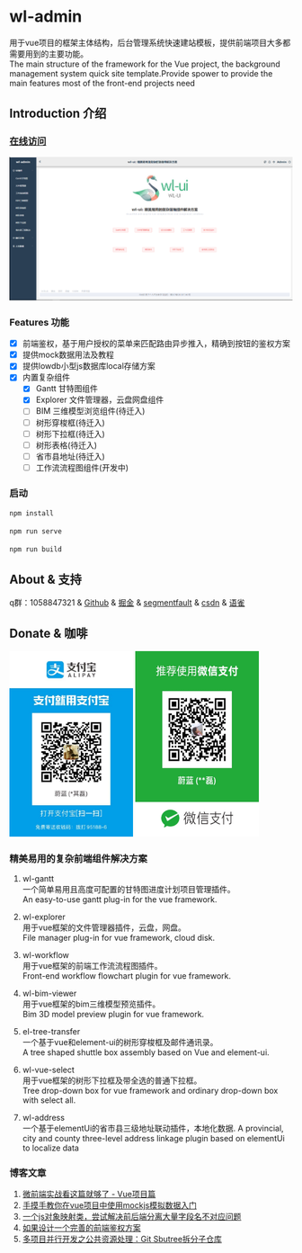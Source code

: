 # wl-admin

用于vue项目的框架主体结构，后台管理系统快速建站模板，提供前端项目大多都需要用到的主要功能。   
The main structure of the framework for the Vue project, the background management system quick site template.Provide spower to provide the main features most of the front-end projects need

## Introduction 介绍

### [在线访问](http://wlui.com.cn/)

![预览](/src/assets/images/demo.png)

### Features 功能
- [x] 前端鉴权，基于用户授权的菜单来匹配路由异步推入，精确到按钮的鉴权方案
- [x] 提供mock数据用法及教程
- [x] 提供lowdb小型js数据库local存储方案
- [x] 内置复杂组件
  - [x] Gantt 甘特图组件
  - [x] Explorer 文件管理器，云盘网盘组件
  - [ ] BIM 三维模型浏览组件(待迁入)
  - [ ] 树形穿梭框(待迁入)
  - [ ] 树形下拉框(待迁入)
  - [ ] 树形表格(待迁入)
  - [ ] 省市县地址(待迁入)
  - [ ] 工作流流程图组件(开发中)

### 启动

```
npm install 

npm run serve

npm run build
```

## About & 支持
q群：1058847321   &
[Github](https://github.com/hql7)   &
[掘金](https://juejin.im/user/591d141e0ce46300692184a4)   &
[segmentfault](https://segmentfault.com/u/weilan_595deafa69d76)   &
[csdn](https://blog.csdn.net/qq_15390381)   &
[语雀](https://www.yuque.com/huoqilei)

## Donate & 咖啡
<div>
<img src="/src/assets/images/apply.jpg" height="330" width="220" >

<img src="/src/assets/images/wx.jpg" height="330" width="220" >
 </div>

### 精美易用的复杂前端组件解决方案
1. wl-gantt   
一个简单易用且高度可配置的甘特图进度计划项目管理插件。    
An easy-to-use gantt plug-in for the vue framework.   

2. wl-explorer    
用于vue框架的文件管理器插件，云盘，网盘。   
File manager plug-in for vue framework, cloud disk.

3. wl-workflow    
用于vue框架的前端工作流流程图插件。   
Front-end workflow flowchart plugin for vue framework.

4. wl-bim-viewer    
用于vue框架的bim三维模型预览插件。    
Bim 3D model preview plugin for vue framework.

5. el-tree-transfer   
一个基于vue和element-ui的树形穿梭框及邮件通讯录。   
A tree shaped shuttle box assembly based on Vue and element-ui. 

6. wl-vue-select    
用于vue框架的树形下拉框及带全选的普通下拉框。   
Tree drop-down box for vue framework and ordinary drop-down box with select all.

7. wl-address     
一个基于elementUi的省市县三级地址联动插件，本地化数据.
A provincial, city and county three-level address linkage plugin based on elementUi to localize data

### 博客文章

1. [微前端实战看这篇就够了 - Vue项目篇](https://juejin.im/post/5e1824296fb9a02fde20fec9)
2. [手摸手教你在vue项目中使用mockjs模拟数据入门](https://juejin.im/post/5e60d78a6fb9a07cae136dd1)
3. [一个js对象映射类，尝试解决前后端分离大量字段名不对应问题](https://juejin.im/post/5e0d8af2f265da5d5201579b)
4. [如果设计一个完善的前端鉴权方案](https://juejin.im/post/5ddf9c2d6fb9a0719d5967e6)
5. [多项目并行开发之公共资源处理：Git Sbutree拆分子仓库](https://juejin.im/post/5dd7bf11f265da7de846bf77)



